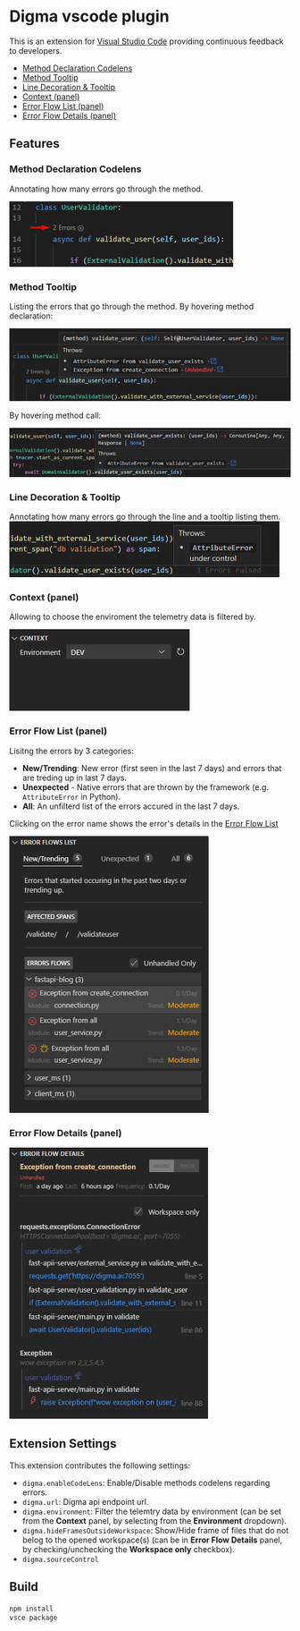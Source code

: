 # Digma vscode plugin

This is an extension for [Visual Studio Code](https://code.visualstudio.com) providing continuous feedback to developers. 
- [Method Declaration Codelens](#method-declaration-codelens-)
- [Method Tooltip](#method-tooltip-)
- [Line Decoration & Tooltip](#line-decoration-tooltip-)
- [Context (panel)](#context-panel-)
- [Error Flow List (panel)](#error-flow-list-panel-)
- [Error Flow Details (panel)](#error-flow-details-panel-)

## Features

### Method Declaration Codelens
Annotating how many errors go through the method.

![method-decleration-codelens](/.github/assets/method-decleration-codelens.png)

### Method Tooltip
Listing the errors that go through the method.
By hovering method declaration:

![method-name-tooltip](/.github/assets/method-name-tooltip.png)

By hovering method call:

![method-name-tooltip](/.github/assets/method-name-tooltip-2.png)

### Line Decoration & Tooltip
Annotating how many errors go through the line and a tooltip listing them.
![line-decoration](/.github/assets/line-decoration.png)

### Context (panel)
Allowing to choose the enviroment the telemetry data is filtered by.

![context-panel](/.github/assets/context-panel.png)

### Error Flow List (panel)
Lisitng the errors by 3 categories:
- **New/Trending**: New error (first seen in the last 7 days) and errors that are treding up in last 7 days.
- **Unexpected** - Native errors that are thrown by the framework (e.g. `AttributeError` in Python).
- **All**: An unfilterd list of the errors accured in the last 7 days.

Clicking on the error name shows the error's details in the [Error Flow List](#errorflow-list-panel)

![errorflow-list-panel](/.github/assets/errorflow-list-panel.png)

### Error Flow Details (panel)
![errorflow-details-panel](/.github/assets/errorflow-details-panel.png)

## Extension Settings

This extension contributes the following settings:
- `digma.enableCodeLens`: Enable/Disable methods codelens regarding errors.
- `digma.url`: Digma api endpoint url.
- `digma.environment`: Filter the telemtry data by environment (can be set from the **Context** panel, by selecting from the **Environment** dropdown).
- `digma.hideFramesOutsideWorkspace`: Show/Hide frame of files that do not belog to the opened workspace(s) (can be in **Error Flow Details** panel, by checking/unchecking the **Workspace only** checkbox).
- `digma.sourceControl`

## Build

```
npm install
vsce package
```

